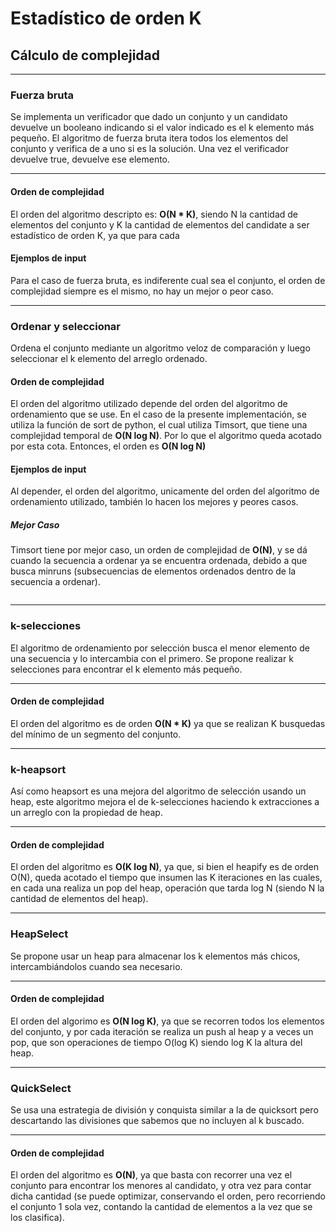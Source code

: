 # Estadístico de orden K

## Cálculo de complejidad

---

### Fuerza bruta

Se implementa un verificador que dado un conjunto y un candidato devuelve un booleano indicando si el valor indicado es el k elemento más pequeño. El algoritmo de fuerza bruta itera todos los elementos del conjunto y verifica de a uno si es la solución. Una vez el verificador devuelve true, devuelve ese elemento.

---

#### Orden de complejidad
El orden del algoritmo descripto es: **O(N * K)**, siendo N la cantidad de elementos del conjunto y K la cantidad de elementos del candidate a ser estadístico de orden K, ya que para cada

#### Ejemplos de input
Para el caso de fuerza bruta, es indiferente cual sea el conjunto, el orden de complejidad siempre es el mismo, no hay un mejor o peor caso.

---

### Ordenar y seleccionar

Ordena el conjunto mediante un algoritmo veloz de comparación y luego seleccionar el k elemento del arreglo ordenado.

#### Orden de complejidad
El orden del algoritmo utilizado depende del orden del algoritmo de ordenamiento que se use.
En el caso de la presente implementación, se utiliza la función de sort de python, el cual utiliza Timsort, que tiene una complejidad temporal de **O(N log N)**.
Por lo que el algoritmo queda acotado por esta cota. Entonces, el orden es **O(N log N)**

#### Ejemplos de input
Al depender, el orden del algoritmo, unicamente del orden del algoritmo de ordenamiento utilizado, también lo hacen los mejores y peores casos.

  ##### Mejor Caso
  Timsort tiene por mejor caso, un orden de complejidad de **O(N)**, y se dá cuando la secuencia a ordenar ya se encuentra ordenada, debido a que busca minruns (subsecuencias de elementos ordenados dentro de la secuencia a ordenar).
  ```[0,1,2,3,4,5,6,7,8,9,10,11,12,13,14,15]
  ```

---

### k-selecciones

El algoritmo de ordenamiento por selección busca el menor elemento de una secuencia y lo intercambia con el primero. Se propone realizar k selecciones para encontrar el k elemento más pequeño.

---

#### Orden de complejidad
El orden del algoritmo es de orden **O(N * K)** ya que se realizan K busquedas del mínimo de un segmento del conjunto.

---

### k-heapsort

Así como heapsort es una mejora del algoritmo de selección usando un heap, este algoritmo mejora el de k-selecciones haciendo k extracciones a un arreglo con la propiedad de heap.

---

#### Orden de complejidad
El orden del algoritmo es **O(K log N)**, ya que, si bien el heapify es de orden O(N), queda acotado el tiempo que insumen las K iteraciones en las cuales, en cada una realiza un pop del heap, operación que tarda log N (siendo N la cantidad de elementos del heap).

---

### HeapSelect

Se propone usar un heap para almacenar los k elementos más chicos, intercambiándolos cuando sea necesario.

---

#### Orden de complejidad
El orden del algorimo es **O(N log K)**, ya que se recorren todos los elementos del conjunto, y por cada iteración se realiza un push al heap y a veces un pop, que son operaciones de tiempo O(log K) siendo log K la altura del heap. 

---

### QuickSelect

Se usa una estrategia de división y conquista similar a la de quicksort pero descartando las divisiones que sabemos que no incluyen al k buscado.

---

#### Orden de complejidad
El orden del algoritmo es **O(N)**, ya que basta con recorrer una vez el conjunto para encontrar los menores al candidato, y otra vez para contar dicha cantidad (se puede optimizar, conservando el orden, pero recorriendo el conjunto 1 sola vez, contando la cantidad de elementos a la vez que se los clasifica).
